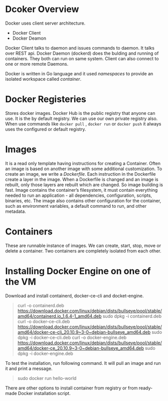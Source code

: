 # Dcoker Overview
Docker uses client server architecture. 
- Docker Client
- Docker Deamon

Docker Client talks to daemon and issues commands to daemon. It talks over REST api.
Docker Daemon (dockerd) does the bulding and running of containers.
They both can run on same system.
Client can also connect to one or more remote Daemons.

Docker is written in Go language and it used *namespaces* to provide an isolated workspace called *container*.

# Docker Registeries
Stores docker images. 
Docker Hub is the public registry that anyone can use.
It is the by default registry.
We can use our own private registry also.
When use commands like `docker pull` ,  `docker run` or `docker push`  it always uses the configured or default registry.

# Images
It is a read only template having instructions for creating a Container.
Often an image is based on another image with some additional customization.
To create an image, we write a *Dockerfile*. Each instruction in the Dockerfile create a layer in the image. 
When a Dockerfile is changed and an image is rebuilt, only those layers are rebuilt which are changed. So image building is fast.
Image contains the container’s filesystem, it must contain everything needed to run an application - all dependencies, configuration, scripts, binaries, etc. The image also contains other configuration for the container, such as environment variables, a default command to run, and other metadata.

# Containers
These are runnable instance of images.
We can create, start, stop, move or delete a container.
Two containers are completely isolated from each other.

# Installing Docker Engine on one of the VM
Download and install containerd, docker-ce-cli and docket-engine.

> curl -o containerd.deb https://download.docker.com/linux/debian/dists/bullseye/pool/stable/amd64/containerd.io_1.6.4-1_amd64.deb
> sudo dpkg -i containerd.deb
>curl -o docker-ce-cli.deb https://download.docker.com/linux/debian/dists/bullseye/pool/stable/amd64/docker-ce-cli_20.10.9~3-0~debian-bullseye_amd64.deb
>sudo dpkg -i docker-ce-cli.deb 
> curl -o docker-engine.deb https://download.docker.com/linux/debian/dists/bullseye/pool/stable/amd64/docker-ce_20.10.9~3-0~debian-bullseye_amd64.deb
> sudo dpkg -i docker-engine.deb

To test the installation, run following command. It will pull an image and run it and print a message.
> sudo docker run hello-world

There are other options to install container from registry or from ready-made Docker installation script.

